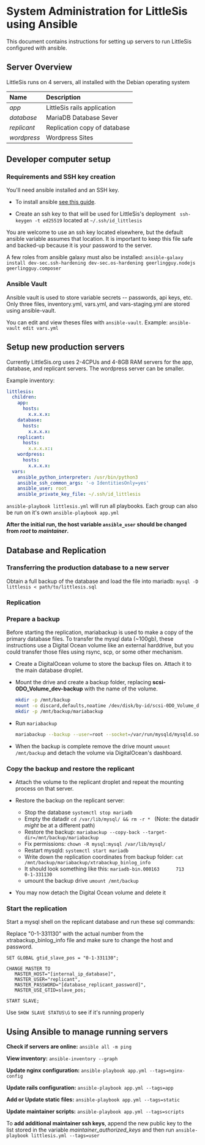 # System Administration for LittleSis using Ansible

This document contains instructions for setting up servers to run LittleSis configured with ansible.

## Server Overview

LittleSis runs on 4 servers, all installed with the Debian operating system

| Name        | Description                  |
|:------------|:-----------------------------|
| *app*       | LittleSis rails application  |
| *database*  | MariaDB Database Sever       |
| *replicant* | Replication copy of database |
| *wordpress* | Wordpress Sites              |

## Developer computer setup
### Requirements and SSH key creation

You'll need ansible installed and an SSH key.

* To install ansible [see this guide](https://docs.ansible.com/ansible/latest/installation_guide/intro_installation.html).

* Create an ssh key to that will be used for LittleSis's deployment ```  ssh-keygen -t ed25519 ``` located at ` ~/.ssh/id_littlesis `

You are welcome to use an ssh key located elsewhere, but the default ansible variable assumes that location. It is important to keep this file safe and backed-up because it is your password to the server.

A few roles from ansible galaxy must also be installed: `ansible-galaxy install dev-sec.ssh-hardening dev-sec.os-hardening geerlingguy.nodejs geerlingguy.composer`

### Ansible Vault

Ansible vault is used to store variable secrets -- passwords, api keys, etc. Only three files, inventory.yml, vars.yml, and vars-staging.yml are stored using ansible-vault.

You can edit and view theses files with `ansible-vault`. Example: `ansible-vault edit vars.yml`

## Setup new production servers

Currently LittleSis.org uses 2-4CPUs and 4-8GB RAM servers for the app, database, and replicant servers. The wordpress server can be smaller.

Example inventory:

``` yaml
littlesis:
  children:
    app:
      hosts:
        x.x.x.x:
    database:
      hosts:
        x.x.x.x:
    replicant:
      hosts:
        x.x.x.x::
    wordpress:
      hosts:
        x.x.x.x:
  vars:
    ansible_python_interpreter: /usr/bin/python3
    ansible_ssh_common_args: '-o IdentitiesOnly=yes'
    ansible_user: root
    ansible_private_key_file: ~/.ssh/id_littlesis
```


` ansible-playbook littlesis.yml ` will run all playbooks. Each group can also be run on it's own `ansible-playbook app.yml`

**After the initial run, the host variable `ansible_user` should be changed from _root_ to _maintainer_.**

## Database and Replication

### Transferring the production database to a new server

Obtain a full backup of the database and load the file into mariadb: ` mysql -D littlesis < path/to/littlesis.sql `

### Replication

### Prepare a backup

Before starting the replication, mariabackup is used to make a copy of the primary database files. To transfer the mysql data (~100gb), these instructions use a Digital Ocean volume like an external harddrive, but you could transfer those files using rsync, scp, or some other mechanism.

- Create a DigitalOcean volume to store the backup files on. Attach it to the main database droplet.

- Mount the drive and create a backup folder, replacing __scsi-0DO_Volume_dev-backup__ with the name of the volume.

    ``` sh
    mkdir -p /mnt/backup
    mount -o discard,defaults,noatime /dev/disk/by-id/scsi-0DO_Volume_dev-backup /mnt/backup
    mkdir -p /mnt/backup/mariabackup
    ```

- Run `mariabackup`

    ``` sh
    mariabackup --backup --user=root --socket=/var/run/mysqld/mysqld.sock --target-dir=/mnt/backup/mariabackup --binlog-info=ON
    ```

- When the backup is complete remove the drive mount ` umount /mnt/backup ` and detach the volume via DigitalOcean's dashboard.

### Copy the backup and restore the replicant

- Attach the volume to the replicant droplet and repeat the mounting process on that server.

- Restore the backup on the replicant server:
  - Stop the database ` systemctl stop mariadb `
  - Empty the datadir `cd /var/lib/mysql/ && rm -r * ` (Note: the datadir *might* be at a different path)
  - Restore the backup: ` mariabackup --copy-back --target-dir=/mnt/backup/mariabackup `
  - Fix permissions: ` chown -R mysql:mysql /var/lib/mysql/ `
  - Restart mysqld: ` systemctl start mariadb `
  - Write down the replication coordinates from backup folder: ` cat /mnt/backup/mariabackup/xtrabackup_binlog_info `
  - It should look something like this: ` mariadb-bin.000163      713     0-1-331130 `
  - umount the backup drive ` umount /mnt/backup `

- You may now detach the Digital Ocean volume and delete it

### Start the replication

Start a mysql shell on the replicant database and run these sql commands:

Replace "0-1-331130" with the actual number from the xtrabackup_binlog_info file and make sure to change the host and password.

```
SET GLOBAL gtid_slave_pos = "0-1-331130";

CHANGE MASTER TO
   MASTER_HOST="[internal_ip_database]",
   MASTER_USER="replicant",
   MASTER_PASSWORD="[database_replicant_password]",
   MASTER_USE_GTID=slave_pos;

START SLAVE;
```

Use `SHOW SLAVE STATUS\G` to see if it's running properly

## Using Ansible to manage running servers

**Check if servers are online:** `ansible all -m ping`

**View inventory:** `ansible-inventory --graph`

**Update nginx configuration:**  `ansible-playbook app.yml --tags=nginx-config`

**Update rails configuration:**  `ansible-playbook app.yml --tags=app`

**Add or Update static files:**  `ansible-playbook app.yml --tags=static`

**Update maintainer scripts:**  `ansible-playbook app.yml --tags=scripts`

To **add additional maintainer ssh keys**, append the new public key to the list stored in the variable *maintainer_authorized_keys* and then run `ansible-playbook littlesis.yml --tags=user`
